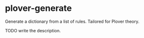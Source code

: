 # plover-generate
Generate a dictionary from a list of rules. Tailored for Plover theory.

TODO write the description.
